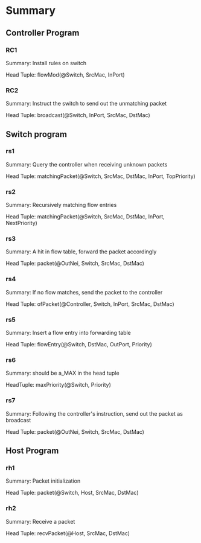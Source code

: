 # Summary

## Controller Program

### RC1

Summary: Install rules on switch

Head Tuple: flowMod(@Switch, SrcMac, InPort)

### RC2

Summary: Instruct the switch to send out the unmatching packet

Head Tuple: broadcast(@Switch, InPort, SrcMac, DstMac)

## Switch program

### rs1

Summary: Query the controller when receiving unknown packets

Head Tuple: matchingPacket(@Switch, SrcMac, DstMac, InPort, TopPriority)

### rs2 

Summary: Recursively matching flow entries

Head Tuple: matchingPacket(@Switch, SrcMac, DstMac, InPort, NextPriority)

### rs3 

Summary: A hit in flow table, forward the packet accordingly

Head Tuple: packet(@OutNei, Switch, SrcMac, DstMac)

### rs4 

Summary: If no flow matches, send the packet to the controller

Head Tuple: ofPacket(@Controller, Switch, InPort, SrcMac, DstMac) 

### rs5

Summary: Insert a flow entry into forwarding table

Head Tuple: flowEntry(@Switch, DstMac, OutPort, Priority)

### rs6

Summary: should be a_MAX<Priority> in the head tuple

HeadTuple: maxPriority(@Switch, Priority)

### rs7 

Summary: Following the controller's instruction, send out the packet as broadcast

Head Tuple: packet(@OutNei, Switch, SrcMac, DstMac)

## Host Program

### rh1

Summary: Packet initialization

Head Tuple: packet(@Switch, Host, SrcMac, DstMac)

### rh2

Summary: Receive a packet

Head Tuple: recvPacket(@Host, SrcMac, DstMac) 


